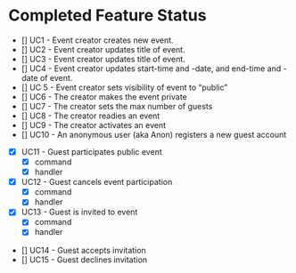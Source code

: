 # Completed Feature Status

* [] UC1 - Event creator creates new event.
* [] UC2 - Event creator updates title of event.
* [] UC3 - Event creator updates title of event.
* [] UC4 - Event creator updates start-time and -date, and end-time and -date of event.
* [] UC 5 - Event creator sets visibility of event to “public”
* [] UC6 -  The creator makes the event private
* [] UC7 - The creator sets the max number of guests
* [] UC8 - The creator readies an event
* [] UC9 - The creator activates an event
* [] UC10 - An anonymous user (aka Anon) registers a new guest account
* [x] UC11 - Guest participates public event
  * [x] command
  * [x] handler
* [x] UC12 - Guest cancels event participation
  * [x] command
  * [x] handler
* [x] UC13 - Guest is invited to event
  * [x] command
  * [x] handler
* [] UC14 - Guest accepts invitation
* [] UC15 - Guest declines invitation